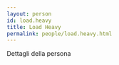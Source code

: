```yaml
---
layout: person
id: load.heavy
title: Load Heavy
permalink: people/load.heavy.html
---
```


Dettagli della persona